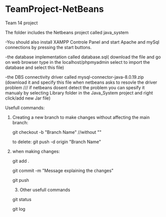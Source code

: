 # TeamProject-NetBeans
Team 14 project

The folder includes the Netbeans project called java_system
  
   -You should also install XAMPP Controle Panel and start Apache and mySql connections by pressing the start buttons.
  
  -the database implementation called database.sql( download the file and go on web browser type in the localhost/phpmyadmin select to import the database and select this file)
 
 -the DBS connectivity driver called mysql-connector-java-8.0.19.zip (download it and specify this file when netbeans asks to resovle the driver problem /// if netbeans dosent detect the problem you can spesify it manualy by selecting Library folder in the Java_System project and right click/add new Jar file)
  

  
Usefull commands:
1) Creating a new branch to make changes without affecting the main branch:
    
    git checkout -b "Branch Name" //without ""
    
    to delete:
      git push -d origin "Branch Name"

2) when making changes:
   
   git add .
  
   git commit -m "Message explaining the changes"
   
   git push
   
   3) Other usefull commands
   
   git status
   
   git log
   
